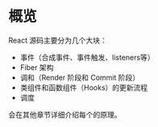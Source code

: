 # 概览
React 源码主要分为几个大块：
- 事件（合成事件、事件触发、listeners等）
- Fiber 架构
- 调和（Render 阶段和 Commit 阶段）
- 类组件和函数组件（Hooks）的更新流程
- 调度

会在其他章节详细介绍每个的原理。